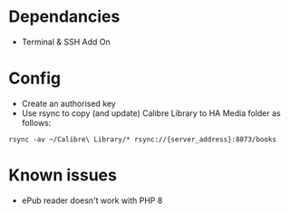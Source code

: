 # Dependancies

- Terminal & SSH Add On

# Config

- Create an authorised key
- Use rsync to copy (and update) Calibre Library to HA Media folder as follows:

```
rsync -av ~/Calibre\ Library/* rsync://{server_address}:8873/books
```

# Known issues

- ePub reader doesn't work with PHP 8

